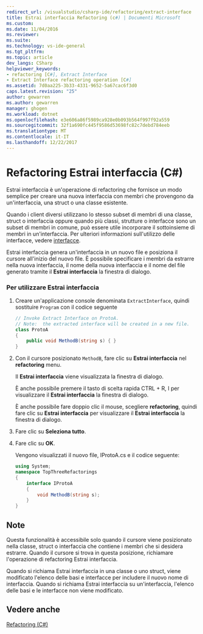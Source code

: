 ```yaml
---
redirect_url: /visualstudio/csharp-ide/refactoring/extract-interface
title: Estrai interfaccia Refactoring (c#) | Documenti Microsoft
ms.custom: 
ms.date: 11/04/2016
ms.reviewer: 
ms.suite: 
ms.technology: vs-ide-general
ms.tgt_pltfrm: 
ms.topic: article
dev_langs: CSharp
helpviewer_keywords:
- refactoring [C#], Extract Interface
- Extract Interface refactoring operation [C#]
ms.assetid: 7d0aa225-3b33-4331-9652-5a67cac6f3d0
caps.latest.revision: "25"
author: gewarren
ms.author: gewarren
manager: ghogen
ms.workload: dotnet
ms.openlocfilehash: e3e606a86f5989ca928e0b093b564f997f92a559
ms.sourcegitcommit: 32f1a690fc445f9586d53698fc82c7debd784eeb
ms.translationtype: MT
ms.contentlocale: it-IT
ms.lasthandoff: 12/22/2017
---
```

# <a name="extract-interface-refactoring-c"></a>Refactoring Estrai interfaccia (C#)
Estrai interfaccia è un'operazione di refactoring che fornisce un modo semplice per creare una nuova interfaccia con membri che provengono da un'interfaccia, una struct o una classe esistente.  
  
 Quando i client diversi utilizzano lo stesso subset di membri di una classe, struct o interfaccia oppure quando più classi, strutture o interfacce sono un subset di membri in comune, può essere utile incorporare il sottoinsieme di membri in un'interfaccia. Per ulteriori informazioni sull'utilizzo delle interfacce, vedere [interfacce](/dotnet/csharp/programming-guide/interfaces/index).  
  
 Estrai interfaccia genera un'interfaccia in un nuovo file e posiziona il cursore all'inizio del nuovo file. È possibile specificare i membri da estrarre nella nuova interfaccia, il nome della nuova interfaccia e il nome del file generato tramite il **Estrai interfaccia** la finestra di dialogo.  
  
### <a name="to-use-extract-interface"></a>Per utilizzare Estrai interfaccia  
  
1.  Creare un'applicazione console denominata `ExtractInterface`, quindi sostituire `Program` con il codice seguente  
  
    ```csharp  
    // Invoke Extract Interface on ProtoA.  
    // Note:  the extracted interface will be created in a new file.  
    class ProtoA  
    {  
        public void MethodB(string s) { }  
    }  
    ```  
  
2.  Con il cursore posizionato `MethodB`, fare clic su **Estrai interfaccia** nel **refactoring** menu.  
  
     Il **Estrai interfaccia** viene visualizzata la finestra di dialogo.  
  
     È anche possibile premere il tasto di scelta rapida CTRL + R, I per visualizzare il **Estrai interfaccia** la finestra di dialogo.  
  
     È anche possibile fare doppio clic il mouse, scegliere **refactoring**, quindi fare clic su **Estrai interfaccia** per visualizzare il **Estrai interfaccia** la finestra di dialogo.  
  
3.  Fare clic su **Seleziona tutto**.  
  
4.  Fare clic su **OK**.  
  
     Vengono visualizzati il nuovo file, IProtoA.cs e il codice seguente:  
  
    ```csharp  
    using System;  
    namespace TopThreeRefactorings  
    {  
        interface IProtoA  
        {  
            void MethodB(string s);  
        }  
    }  
    ```  
  
## <a name="remarks"></a>Note  
 Questa funzionalità è accessibile solo quando il cursore viene posizionato nella classe, struct o interfaccia che contiene i membri che si desidera estrarre. Quando il cursore si trova in questa posizione, richiamare l'operazione di refactoring Estrai interfaccia.  
  
 Quando si richiama Estrai interfaccia in una classe o uno struct, viene modificato l'elenco delle basi e interfacce per includere il nuovo nome di interfaccia. Quando si richiama Estrai interfaccia su un'interfaccia, l'elenco delle basi e le interfacce non viene modificato.  
  
## <a name="see-also"></a>Vedere anche  
 [Refactoring (C#)](refactoring-csharp.md)